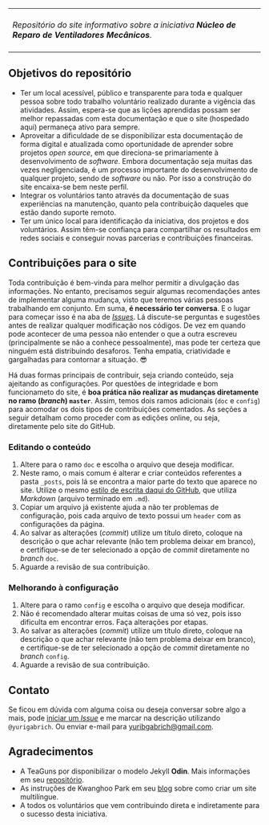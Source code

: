 <table style="width:100%"><tr><td><br>
<i>Repositório do site informativo sobre a iniciativa <b>Núcleo de Reparo de Ventiladores Mecânicos</b>.</i>
<br><br></th></td></table>

## Objetivos do repositório

- Ter um local acessível, público e transparente para toda e qualquer pessoa sobre todo trabalho voluntário realizado durante a vigência das atividades. Assim, espera-se que as lições aprendidas possam ser melhor repassadas com esta documentação e que o site (hospedado aqui) permaneça ativo para sempre.
- Aproveitar a dificuldade de se disponibilizar esta documentação de forma digital e atualizada como oportunidade de aprender sobre projetos *open source*, em que direciona-se primariamente à desenvolvimento de *software*. Embora documentação seja muitas das vezes negligenciada, é um processo importante do desenvolvimento de qualquer projeto, sendo de *software* ou não. Por isso a construção do site encaixa-se bem neste perfil.
- Integrar os voluntários tanto através da documentação de suas experiências na manutenção, quanto pela contribuição daqueles que estão dando suporte remoto.
- Ter um único local para identificação da iniciativa, dos projetos e dos voluntários. Assim têm-se confiança para compartilhar os resultados em redes sociais e conseguir novas parcerias e contribuições financeiras.

## Contribuições para o site

Toda contribuição é bem-vinda para melhor permitir a divulgação das informações. No entanto, precisamos seguir algumas recomendações antes de implementar alguma mudança, visto que teremos várias pessoas trabalhando em conjunto. Em suma, **é necessário ter conversa**. E o lugar para começar isso é na aba de [*Issues*](https://github.com/rio-covid-19/rio-covid-19.github.io/issues). Lá discute-se perguntas e sugestões antes de realizar qualquer modificação nos códigos. De vez em quando pode acontecer de uma pessoa não entender o que a outra escreveu (principalmente se não a conhece pessoalmente), mas pode ter certeza que ninguém está distribuindo desaforos. Tenha empatia, criatividade e gargalhadas para contornar a situação. :sunglasses:

Há duas formas principais de contribuir, seja criando conteúdo, seja ajeitando as configurações. Por questões de integridade e bom funcionameto do site, é **boa prática não realizar as mudanças diretamente no ramo (*branch*) `master`**. Assim, temos dois ramos adicionais (`doc` e `config`) para acomodar os dois tipos de contribuições comentados. As seções a seguir detalham como proceder com as edições online, ou seja, diretamente pelo site do GitHub.

### Editando o conteúdo

1. Altere para o ramo `doc` e escolha o arquivo que deseja modificar.
2. Neste ramo, o mais comum é alterar e criar conteúdos referentes a pasta `_posts`, pois lá se encontra a maior parte do texto que aparece no site. Utilize o mesmo [estilo de escrita daqui do GitHub](https://guides.github.com/features/mastering-markdown/), que utiliza *Markdown* (arquivo terminado em `.md`).
3. Copiar um arquivo já existente ajuda a não ter problemas de configuração, pois cada arquivo de texto possui um `header` com as configurações da página.
4. Ao salvar as alterações (*commit*) utilize um título direto, coloque na descrição o que achar relevante (não tem problema deixar em branco), e certifique-se de ter selecionado a opção de *commit* diretamente no *branch* `doc`.
5. Aguarde a revisão de sua contribuição.

### Melhorando à configuração

1. Altere para o ramo `config` e escolha o arquivo que deseja modificar.
2. Não é recomendado alterar muitas coisas de uma só vez, pois isso dificulta em encontrar erros. Faça alterações por etapas.
3. Ao salvar as alterações (*commit*) utilize um título direto, coloque na descrição o que achar relevante (não tem problema deixar em branco), e certifique-se de ter selecionado a opção de *commit* diretamente no *branch* `config`.
4. Aguarde a revisão de sua contribuição.

## Contato

Se ficou em dúvida com alguma coisa ou deseja conversar sobre algo a mais, pode [iniciar um *Issue*](https://github.com/rio-covid-19/rio-covid-19.github.io/issues/new) e me marcar na descrição utilizando `@yurigabrich`. Ou enviar e-mail para yuribgabrich@gmail.com.

## Agradecimentos

- A TeaGuns por disponibilizar o modelo Jekyll **Odin**. Mais informações em seu [repositório](https://github.com/TeaGuns/odin).
- As instruções de Kwanghoo Park em seu [blog](https://jerry901.github.io/en/2020/02/2020-02-06-01/) sobre como criar um site multilíngue.
- A todos os voluntários que vem contribuindo direta e indiretamente para o sucesso desta iniciativa.
